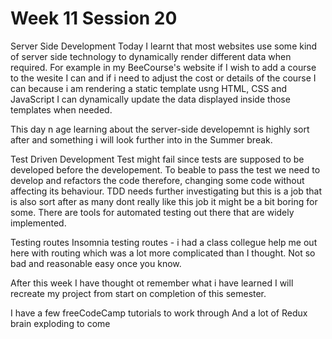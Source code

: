 # Week 11 Session 20

Server Side Development 
Today I learnt that most websites use some kind of server side technology to dynamically render different data when required. For example in my BeeCourse's website if I wish to add a course to the wesite I can and if i need to adjust the cost or details of the course I can because i am rendering a static template usng HTML, CSS and JavaScript I can dynamically update the data displayed inside those templates when needed.

This day n age learning about the server-side developemnt is highly sort after and something i will look further into in the Summer break.

Test Driven Development 
Test might fail since tests are supposed to be developed before the developement. To beable to pass the test we need to develop and refactors the code therefore, changing some code without affecting its behaviour.
TDD needs further investigating but this is a job that is also sort after as many dont really like this job it might be a bit boring for some.
There are tools for automated testing out there that are widely implemented.

Testing routes 
Insomnia testing routes - i had a class collegue help me out here with routing which was a lot more complicated than I thought. Not so bad and reasonable easy once you know.

After this week I have thought ot remember what i have learned I will recreate my project from start on completion of this semester. 

I have a few freeCodeCamp tutorials to work through 
And a lot of Redux brain exploding to come 

